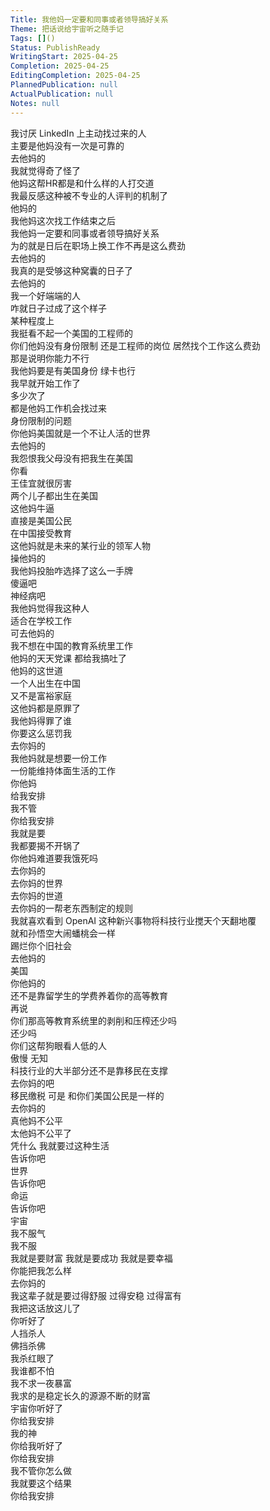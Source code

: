 ```yaml
---      
Title: 我他妈一定要和同事或者领导搞好关系      
Theme: 把话说给宇宙听之随手记      
Tags: []()      
Status: PublishReady      
WritingStart: 2025-04-25      
Completion: 2025-04-25      
EditingCompletion: 2025-04-25      
PlannedPublication: null      
ActualPublication: null      
Notes: null      
---        
```

我讨厌 LinkedIn 上主动找过来的人        
主要是他妈没有一次是可靠的        
去他妈的          
我就觉得奇了怪了        
他妈这帮HR都是和什么样的人打交道        
我最反感这种被不专业的人评判的机制了        
他妈的          
我他妈这次找工作结束之后        
我他妈一定要和同事或者领导搞好关系        
为的就是日后在职场上换工作不再是这么费劲        
去他妈的          
我真的是受够这种窝囊的日子了        
去他妈的        
我一个好端端的人        
咋就日子过成了这个样子          
某种程度上        
我挺看不起一个美国的工程师的        
你们他妈没有身份限制 还是工程师的岗位 居然找个工作这么费劲        
那是说明你能力不行        
我他妈要是有美国身份 绿卡也行        
我早就开始工作了        
多少次了        
都是他妈工作机会找过来        
身份限制的问题        
你他妈美国就是一个不让人活的世界        
去他妈的        
我怨恨我父母没有把我生在美国          
你看        
王佳宜就很厉害        
两个儿子都出生在美国        
这他妈牛逼        
直接是美国公民        
在中国接受教育        
这他妈就是未来的某行业的领军人物        
操他妈的        
我他妈投胎咋选择了这么一手牌        
傻逼吧        
神经病吧          
我他妈觉得我这种人        
适合在学校工作        
可去他妈的        
我不想在中国的教育系统里工作        
他妈的天天党课 都给我搞吐了          
他妈的这世道        
一个人出生在中国        
又不是富裕家庭        
这他妈都是原罪了          
我他妈得罪了谁        
你要这么惩罚我        
去你妈的          
我他妈就是想要一份工作        
一份能维持体面生活的工作        
你他妈        
给我安排        
我不管        
你给我安排        
我就是要        
我都要揭不开锅了        
你他妈难道要我饿死吗          
去你妈的        
去你妈的世界        
去你妈的世道        
去你妈的一帮老东西制定的规则          
我就喜欢看到 OpenAI 这种新兴事物将科技行业搅天个天翻地覆        
就和孙悟空大闹蟠桃会一样        
踢烂你个旧社会        
去他妈的          
美国        
你他妈的        
还不是靠留学生的学费养着你的高等教育        
再说        
你们那高等教育系统里的剥削和压榨还少吗        
还少吗          
你们这帮狗眼看人低的人        
傲慢 无知        
科技行业的大半部分还不是靠移民在支撑        
去你妈的吧        
移民缴税 可是 和你们美国公民是一样的        
去你妈的        
真他妈不公平        
太他妈不公平了        
凭什么 我就要过这种生活          
告诉你吧        
世界        
告诉你吧        
命运        
告诉你吧        
宇宙        
我不服气        
我不服          
我就是要财富 我就是要成功 我就是要幸福        
你能把我怎么样          
去你妈的          
我这辈子就是要过得舒服 过得安稳 过得富有        
我把这话放这儿了        
你听好了          
人挡杀人        
佛挡杀佛          
我杀红眼了        
我谁都不怕          
我不求一夜暴富        
我求的是稳定长久的源源不断的财富          
宇宙你听好了        
你给我安排        
我的神        
你给我听好了        
你给我安排        
我不管你怎么做        
我就要这个结果        
你给我安排          
      